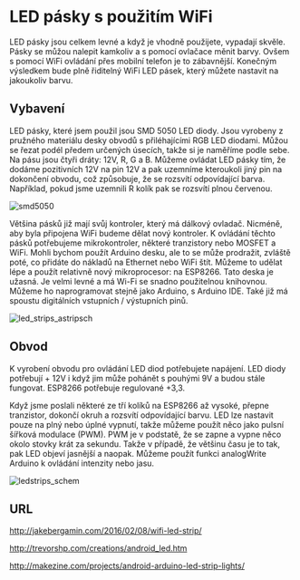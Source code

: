 # LED pásky s použitím WiFi
LED pásky jsou celkem levné a když je vhodně použijete, vypadají skvěle. Pásky se můžou nalepit kamkoliv a s pomocí ovlačace měnit barvy. Ovšem s pomocí WiFi ovládání přes mobilní telefon je to zábavnější.
Konečným výsledkem bude plně řiditelný WiFi LED pásek, který můžete nastavit na jakoukoliv barvu.

## Vybavení
LED pásky, které jsem použil jsou SMD 5050 LED diody. Jsou vyrobeny z pružného materiálu desky obvodů s přiléhajícími RGB LED diodami. Můžou se řezat podél předem určených úsecích, takže si je naměříme podle sebe. Na pásu jsou čtyři dráty: 12V, R, G a B. Můžeme ovládat LED pásky tím, že dodáme pozitivních 12V na pin 12V a pak uzemníme kteroukoli jiný pin na dokončení obvodu, což způsobuje, že se rozsvítí odpovídající barva. Například, pokud jsme uzemnili R kolík pak se rozsvítí plnou červenou.

![smd5050](https://cloud.githubusercontent.com/assets/14974425/19220342/a4e33834-8e2b-11e6-9568-3aceeac31055.jpg)

Většina pásků již mají svůj kontroler, který má dálkový ovladač. Nicméně, aby byla připojena WiFi budeme dělat nový kontroler. K ovládání těchto pásků potřebujeme mikrokontroler, některé tranzistory nebo MOSFET a WiFi. Mohli bychom použít Arduino desku, ale to se může prodražit, zvláště poté, co přidáte do nákladů na Ethernet nebo WiFi štít. Můžeme to udělat lépe a použít relativně nový mikroprocesor: na ESP8266.
Tato deska je užasná. Je velmi levné a má Wi-Fi se snadno použitelnou knihovnou. Můžeme ho naprogramovat stejně jako Arduino, s Arduino IDE. Také již má spoustu digitálních vstupních / výstupních pinů.

![led_strips_astripsch](https://cloud.githubusercontent.com/assets/14974425/19220349/c51df65c-8e2b-11e6-88c6-9e1631d532d3.png)

## Obvod
K vyrobení obvodu pro ovládání LED diod potřebujete napájení. LED diody potřebují + 12V i když jim může pohánět s pouhými 9V a budou stále fungovat. ESP8266 potřebuje regulované +3,3.

Když jsme poslali některé ze tří kolíků na ESP8266 až vysoké, přepne tranzistor, dokončí okruh a rozsvítí odpovídající barvu. LED lze nastavit pouze na plný nebo úplné vypnutí, takže můžeme použít něco jako pulsní šířková modulace (PWM). PWM je v podstatě, že se zapne a vypne něco okolo stovky krát za sekundu. Takže v případě, že většinu času je to tak, pak LED objeví jasnější a naopak. Můžeme použít funkci analogWrite Arduino k ovládání intenzity nebo jasu.

![ledstrips_schem](https://cloud.githubusercontent.com/assets/14974425/19220357/da5c5022-8e2b-11e6-8b64-d8e2dbe11d8b.png)

## URL
http://jakebergamin.com/2016/02/08/wifi-led-strip/

http://trevorshp.com/creations/android_led.htm

http://makezine.com/projects/android-arduino-led-strip-lights/
